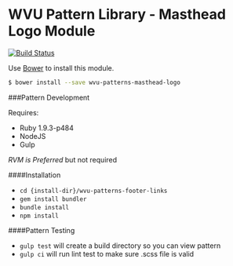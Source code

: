 # WVU Pattern Library - Masthead Logo Module

[![Build Status](https://travis-ci.org/wvu-patterns/wvu-patterns-masthead-links.svg?branch=master)](https://travis-ci.org/wvu-patterns/wvu-patterns-masthead-links)

Use [Bower](http://bower.io/) to install this module.

```bash
$ bower install --save wvu-patterns-masthead-logo
```


###Pattern Development

Requires:

* Ruby 1.9.3-p484
* NodeJS
* Gulp

*RVM is Preferred* but not required

####Installation

* `cd {install-dir}/wvu-patterns-footer-links`
* `gem install bundler`
* `bundle install`
* `npm install`

####Pattern Testing

* `gulp test` will create a build directory so you can view pattern
* `gulp ci` will run lint test to make sure .scss file is valid
